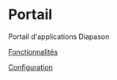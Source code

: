 # Portail

Portail d'applications Diapason

[Fonctionnalités](https://infogenestatique.page.asap.dsna.fr/diapason/doc/docs/fonctionnalites/metiers/portail)

[Configuration](https://infogenestatique.page.asap.dsna.fr/diapason/doc/docs/maintenance/configuration/portail)
